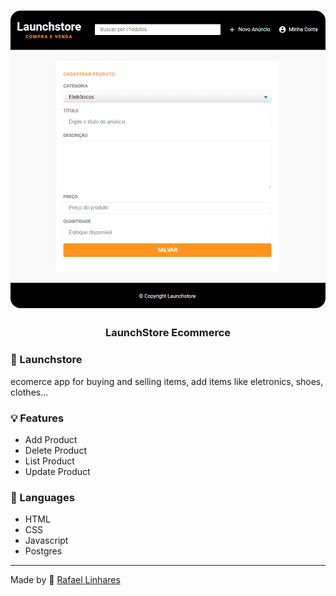 <h1 align="center">
    <img alt="Gym Manager" src="./public/assets/readme-logo.PNG"  width="600px" style="border-radius:16px;"/>
</h1>

<h3 align="center" >
  LaunchStore Ecommerce
</h3>


###  :rocket: Launchstore
ecomerce app for buying and selling items, add items like eletronics, shoes, clothes...


### 💡 Features
- Add Product
- Delete Product
- List Product
- Update Product


### :book: Languages
- HTML
- CSS
- Javascript
- Postgres


-------------------------------------------------------------------------------------------

Made by :blue_heart: [Rafael Linhares](https://www.linkedin.com/in/rafael-linhares-js/)

